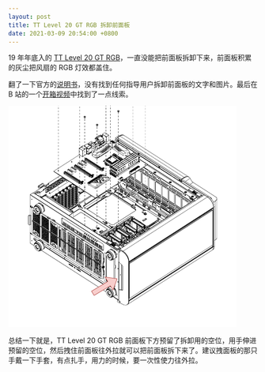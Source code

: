 ```yaml
---
layout: post
title: TT Level 20 GT RGB 拆卸前面板
date: 2021-03-09 20:54:00 +0800
---
```


19 年年底入的 [TT Level 20 GT RGB](https://item.jd.com/100000347018.html)，一直没能把前面板拆卸下来，前面板积累的灰尘把风扇的 RGB 灯效都盖住。

翻了一下官方的[说明书](https://www.thermaltake.com/level-20-gt-rgb-plus.html#productattach)，没有找到任何指导用户拆卸前面板的文字和图片。最后在 B 站的一个[开箱视频](https://www.bilibili.com/video/BV12W411S7XV?from=search&seid=14812538657333488148?t=20m40s)中找到了一点线索。

![](/assets/2021-03-09-tt-level-20-gt-remove-the-front-panel.png)

总结一下就是，TT Level 20 GT RGB 前面板下方预留了拆卸用的空位，用手伸进预留的空位，然后拽住前面板往外拉就可以把前面板拆下来了。建议拽面板的那只手戴一下手套，有点扎手，用力的时候，要一次性使力往外拉。

